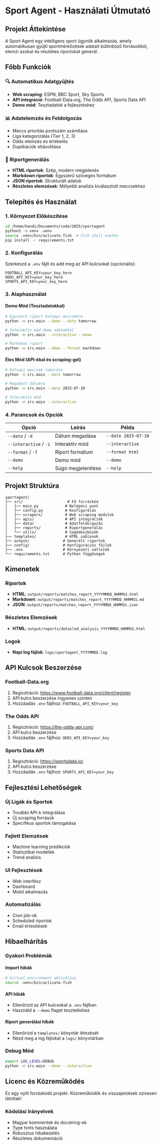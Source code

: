 # Sport Agent - Használati Útmutató

## Projekt Áttekintése

A Sport Agent egy intelligens sport ügynök alkalmazás, amely automatikusan gyűjti sportmérkőzések adatait különböző forrásokból, elemzi azokat és részletes riportokat generál.

## Főbb Funkciók

### 🔍 Automatikus Adatgyűjtés

- **Web scraping**: ESPN, BBC Sport, Sky Sports
- **API integráció**: Football-Data.org, The Odds API, Sports Data API
- **Demo mód**: Tesztadatok a fejlesztéshez

### 📊 Adatelemzés és Feldolgozás

- Meccs prioritás pontszám számítása
- Liga kategorizálás (Tier 1, 2, 3)
- Odds elemzés és értékelés
- Duplikációk eltávolítása

### 📝 Riportgenerálás

- **HTML riportok**: Szép, modern megjelenés
- **Markdown riportok**: Egyszerű szöveges formátum
- **JSON riportok**: Strukturált adatok
- **Részletes elemzések**: Mélyebb analízis kiválasztott meccsekhez

## Telepítés és Használat

### 1. Környezet Előkészítése

```bash
cd /home/bandi/Documents/code/2025/sportagent
python3 -m venv .venv
source .venv/bin/activate.fish  # Fish shell esetén
pip install -r requirements.txt
```

### 2. Konfigurálás

Szerkeszd a `.env` fájlt és add meg az API kulcsokat (opcionális):

```env
FOOTBALL_API_KEY=your_key_here
ODDS_API_KEY=your_key_here
SPORTS_API_KEY=your_key_here
```

### 3. Alaphasználat

#### Demo Mód (Tesztadatokkal)

```bash
# Egyszerű riport holnapi meccsekre
python -m src.main --demo --date tomorrow

# Interaktív mód demo adatokkal
python -m src.main --interactive --demo

# Markdown riport
python -m src.main --demo --format markdown
```

#### Éles Mód (API-kkal és scraping-gel)

```bash
# Holnapi meccsek lekérése
python -m src.main --date tomorrow

# Megadott dátumra
python -m src.main --date 2025-07-10

# Interaktív mód
python -m src.main --interactive
```

### 4. Parancsok és Opciók

| Opció | Leírás | Példa |
|-------|---------|--------|
| `--date` / `-d` | Dátum megadása | `--date 2025-07-10` |
| `--interactive` / `-i` | Interaktív mód | `--interactive` |
| `--format` / `-f` | Riport formátum | `--format html` |
| `--demo` | Demo mód | `--demo` |
| `--help` | Súgó megjelenítése | `--help` |

## Projekt Struktúra

```
sportagent/
├── src/                    # Fő forráskód
│   ├── main.py            # Belépési pont
│   ├── config.py          # Konfigurálás
│   ├── scrapers/          # Web scraping modulok
│   ├── apis/              # API integrációk
│   ├── data/              # Adatfeldolgozás
│   ├── reports/           # Riportgenerálás
│   └── utils/             # Segédeszközök
├── templates/             # HTML sablonok
├── output/               # Generált riportok
├── config/               # Konfigurációs fájlok
├── .env                  # Környezeti változók
└── requirements.txt      # Python függőségek
```

## Kimenetek

### Riportok

- **HTML**: `output/reports/matches_report_YYYYMMDD_HHMMSS.html`
- **Markdown**: `output/reports/matches_report_YYYYMMDD_HHMMSS.md`
- **JSON**: `output/reports/matches_report_YYYYMMDD_HHMMSS.json`

### Részletes Elemzések

- **HTML**: `output/reports/detailed_analysis_YYYYMMDD_HHMMSS.html`

### Logok

- **Napi log fájlok**: `logs/sportagent_YYYYMMDD.log`

## API Kulcsok Beszerzése

### Football-Data.org

1. Regisztráció: <https://www.football-data.org/client/register>
2. API kulcs beszerzése ingyenes szinten
3. Hozzáadás `.env` fájlhoz: `FOOTBALL_API_KEY=your_key`

### The Odds API

1. Regisztráció: <https://the-odds-api.com/>
2. API kulcs beszerzése
3. Hozzáadás `.env` fájlhoz: `ODDS_API_KEY=your_key`

### Sports Data API

1. Regisztráció: <https://sportsdata.io/>
2. API kulcs beszerzése
3. Hozzáadás `.env` fájlhoz: `SPORTS_API_KEY=your_key`

## Fejlesztési Lehetőségek

### Új Ligák és Sportok

- További API-k integrálása
- Új scraping források
- Specifikus sportok támogatása

### Fejlett Elemzések

- Machine learning predikciók
- Statisztikai modellek
- Trend analízis

### UI Fejlesztések

- Web interfész
- Dashboard
- Mobil alkalmazás

### Automatizálás

- Cron job-ok
- Scheduled riportok
- Email értesítések

## Hibaelhárítás

### Gyakori Problémák

#### Import hibák

```bash
# Virtual environment aktiválása
source .venv/bin/activate.fish
```

#### API hibák

- Ellenőrizd az API kulcsokat a `.env` fájlban
- Használd a `--demo` flaget teszteléshez

#### Riport generálási hibák

- Ellenőrizd a `templates/` könyvtár létezését
- Nézd meg a log fájlokat a `logs/` könyvtárban

### Debug Mód

```bash
export LOG_LEVEL=DEBUG
python -m src.main --demo --interactive
```

## Licenc és Közreműködés

Ez egy nyílt forráskódú projekt. Közreműködők és visszajelzések szívesen látottak!

### Kódolási Irányelvek

- Magyar kommentek és docstring-ek
- Type hints használata
- Robusztus hibakezelés
- Részletes dokumentáció
